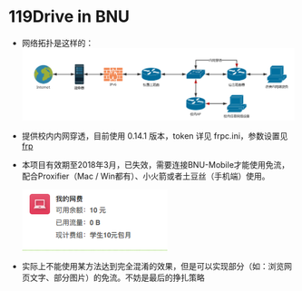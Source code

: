 # 119Drive in BNU

* 网络拓扑是这样的：
  ![Network](./res/network.png)

* 提供校内内网穿透，目前使用 0.14.1 版本，token 详见 frpc.ini，参数设置见 [frp](https://github.com/fatedier/frp)

* 本项目有效期至2018年3月，已失效，需要连接BNU-Mobile才能使用免流，配合Proxifier（Mac / Win都有）、小火箭或者土豆丝（手机端）使用。

  ![](./res/free.png)


* 实际上不能使用某方法达到完全混淆的效果，但是可以实现部分（如：浏览网页文字、部分图片）的免流。不妨是最后的挣扎策略